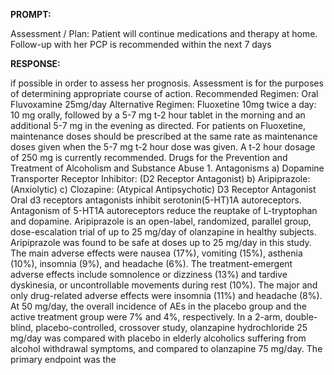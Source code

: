**PROMPT:**

Assessment / Plan: Patient will continue medications and therapy at home. Follow-up with her PCP is recommended within the next 7 days

**RESPONSE:**

  if possible in order to assess her prognosis. Assessment is for the purposes of determining appropriate course of action.  Recommended Regimen:   Oral Fluvoxamine 25mg/day  Alternative Regimen: Fluoxetine 10mg twice a day: 10 mg orally, followed by a 5-7 mg t-2 hour tablet in the morning and an additional 5-7 mg in the evening as directed. For patients on Fluoxetine, maintenance doses should be prescribed at the same rate as maintenance doses given when the 5-7 mg t-2 hour dose was given. A t-2 hour dosage of 250 mg is currently recommended.  Drugs for the Prevention and Treatment of Alcoholism and Substance Abuse   1. Antagonisms  a) Dopamine Transporter Receptor Inhibitor: (D2 Receptor Antagonist)  b) Aripiprazole: (Anxiolytic)  c) Clozapine: (Atypical Antipsychotic)  D3 Receptor Antagonist  Oral d3 receptors antagonists inhibit serotonin(5-HT)1A autoreceptors. Antagonism of 5-HT1A autoreceptors reduce the reuptake of L-tryptophan and dopamine.  Aripiprazole is an open-label, randomized, parallel group, dose-escalation trial of up to 25 mg/day of olanzapine in healthy subjects. Aripiprazole was found to be safe at doses up to 25 mg/day in this study. The main adverse effects were nausea (17%), vomiting (15%), asthenia (10%), insomnia (9%), and headache (6%). The treatment-emergent adverse effects include somnolence or dizziness (13%) and tardive dyskinesia, or uncontrollable movements during rest (10%). The major and only drug-related adverse effects were insomnia (11%) and headache (8%). At 50 mg/day, the overall incidence of AEs in the placebo group and the active treatment group were 7% and 4%, respectively.  In a 2-arm, double-blind, placebo-controlled, crossover study, olanzapine hydrochloride 25 mg/day was compared with placebo in elderly alcoholics suffering from alcohol withdrawal symptoms, and compared to olanzapine 75 mg/day. The primary endpoint was the